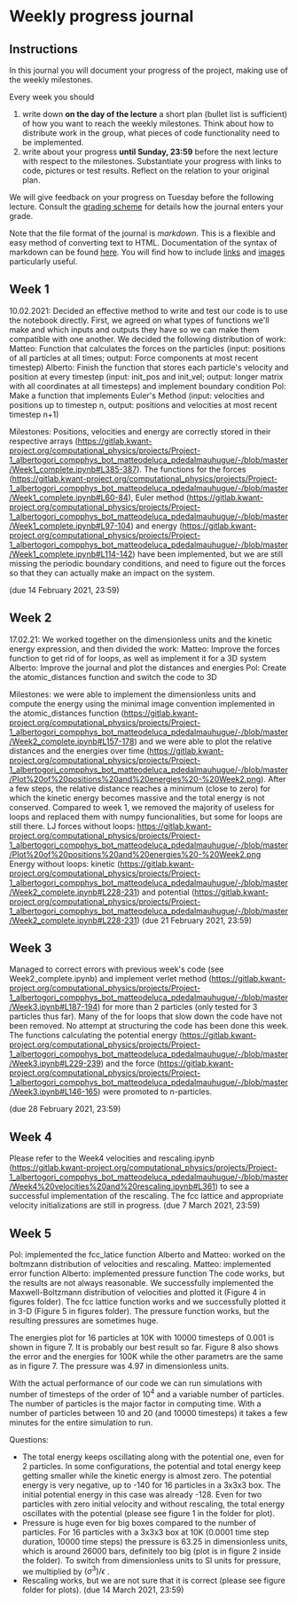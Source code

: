 # Weekly progress journal

## Instructions

In this journal you will document your progress of the project, making use of the weekly milestones.

Every week you should 

1. write down **on the day of the lecture** a short plan (bullet list is sufficient) of how you want to 
   reach the weekly milestones. Think about how to distribute work in the group, 
   what pieces of code functionality need to be implemented.
2. write about your progress **until Sunday, 23:59** before the next lecture with respect to the milestones.
   Substantiate your progress with links to code, pictures or test results. Reflect on the
   relation to your original plan.

We will give feedback on your progress on Tuesday before the following lecture. Consult the 
[grading scheme](https://computationalphysics.quantumtinkerer.tudelft.nl/proj1-moldyn-grading/) 
for details how the journal enters your grade.

Note that the file format of the journal is *markdown*. This is a flexible and easy method of 
converting text to HTML. 
Documentation of the syntax of markdown can be found 
[here](https://docs.gitlab.com/ee/user/markdown.html#gfm-extends-standard-markdown). 
You will find how to include [links](https://docs.gitlab.com/ee/user/markdown.html#links) and 
[images](https://docs.gitlab.com/ee/user/markdown.html#images) particularly
useful.

## Week 1
10.02.2021: Decided an effective method to write and test our code is to use the notebook directly. First, we agreed on what types of functions we'll make and which inputs and outputs they have so we can make them compatible with one another. 
We decided the following distribution of work:
Matteo: Function that calculates the forces on the particles (input: positions of all particles at all times; output: Force components at most recent timestep)
Alberto: Finish the function that stores each particle's velocity and position at every timestep (input: init_pos and init_vel; output: longer matrix with all coordinates at all timesteps)
and implement boundary condition
Pol: Make a function that implements Euler's Method (input: velocities and positions up to timestep n, output: positions and velocities at most recent timestep n+1)

Milestones: Positions, velocities and energy are correctly stored in their respective arrays (https://gitlab.kwant-project.org/computational_physics/projects/Project-1_albertogori_compphys_bot_matteodeluca_pdedalmauhugue/-/blob/master/Week1_complete.ipynb#L385-387).
The functions for the forces (https://gitlab.kwant-project.org/computational_physics/projects/Project-1_albertogori_compphys_bot_matteodeluca_pdedalmauhugue/-/blob/master/Week1_complete.ipynb#L60-84), Euler method (https://gitlab.kwant-project.org/computational_physics/projects/Project-1_albertogori_compphys_bot_matteodeluca_pdedalmauhugue/-/blob/master/Week1_complete.ipynb#L97-104) and energy (https://gitlab.kwant-project.org/computational_physics/projects/Project-1_albertogori_compphys_bot_matteodeluca_pdedalmauhugue/-/blob/master/Week1_complete.ipynb#L114-142) have been implemented, but we are still missing the periodic boundary conditions, and need to figure out the forces so that they can actually make an impact on the system.

(due 14 February 2021, 23:59)


## Week 2
17.02.21: We worked together on the dimensionless units and the kinetic energy expression, and then divided the work: 
Matteo: Improve the forces function to get rid of for loops, as well as implement it for a 3D system
Alberto: Improve the journal and plot the distances and energies
Pol: Create the atomic_distances function and switch the code to 3D

Milestones: we were able to implement the dimensionless units and compute the energy using the minimal image convention implemented in the atomic_distances function (https://gitlab.kwant-project.org/computational_physics/projects/Project-1_albertogori_compphys_bot_matteodeluca_pdedalmauhugue/-/blob/master/Week2_complete.ipynb#L157-178) and we were able to plot the relative distances and the energies over time (https://gitlab.kwant-project.org/computational_physics/projects/Project-1_albertogori_compphys_bot_matteodeluca_pdedalmauhugue/-/blob/master/Plot%20of%20positions%20and%20energies%20-%20Week2.png). After a few steps, the relative distance reaches a minimum (close to zero) for which the kinetic energy becomes massive and the total energy is not conserved.
Compared to week 1, we removed the majority of useless for loops and replaced them with numpy funcionalities, but some for loops are still there. 
LJ forces without loops: https://gitlab.kwant-project.org/computational_physics/projects/Project-1_albertogori_compphys_bot_matteodeluca_pdedalmauhugue/-/blob/master/Plot%20of%20positions%20and%20energies%20-%20Week2.png
Energy without loops: kinetic (https://gitlab.kwant-project.org/computational_physics/projects/Project-1_albertogori_compphys_bot_matteodeluca_pdedalmauhugue/-/blob/master/Week2_complete.ipynb#L228-231) and potential (https://gitlab.kwant-project.org/computational_physics/projects/Project-1_albertogori_compphys_bot_matteodeluca_pdedalmauhugue/-/blob/master/Week2_complete.ipynb#L228-231)
(due 21 February 2021, 23:59)


## Week 3
Managed to correct errors with previous week's code (see Week2_complete.ipynb) and implement verlet method (https://gitlab.kwant-project.org/computational_physics/projects/Project-1_albertogori_compphys_bot_matteodeluca_pdedalmauhugue/-/blob/master/Week3.ipynb#L187-194) for more than 2 particles (only tested for 3 particles thus far). Many of the for loops that slow down the code have not been removed. No attempt at structuring the code has been done this week.
The functions calculating the potential energy (https://gitlab.kwant-project.org/computational_physics/projects/Project-1_albertogori_compphys_bot_matteodeluca_pdedalmauhugue/-/blob/master/Week3.ipynb#L229-239) and the force (https://gitlab.kwant-project.org/computational_physics/projects/Project-1_albertogori_compphys_bot_matteodeluca_pdedalmauhugue/-/blob/master/Week3.ipynb#L146-165) were promoted to n-particles.


(due 28 February 2021, 23:59)


## Week 4
Please refer to the Week4 velocities and rescaling.ipynb (https://gitlab.kwant-project.org/computational_physics/projects/Project-1_albertogori_compphys_bot_matteodeluca_pdedalmauhugue/-/blob/master/Week4%20velocities%20and%20rescaling.ipynb#L361) to see a successful implementation of the rescaling. The fcc lattice and appropriate velocity initializations are still in progress.
(due 7 March 2021, 23:59)


## Week 5
Pol: implemented the fcc_latice function
Alberto and Matteo: worked on the boltmzann distribution of velocities and rescaling.
Matteo: implemented error function
Alberto: implemented pressure function
The code works, but the results are not always reasonable. 
We successfully implemented the Maxwell-Boltzmann distribution of velocities and plotted it (Figure 4 in figures folder).
The fcc lattice function works and we successfully plotted it in 3-D (Figure 5 in figures folder).
The pressure function works, but the resulting pressures are sometimes huge.

The energies plot for 16 particles at 10K with 10000 timesteps of 0.001 is shown in figure 7. It is probably our best result so far.
Figure 8 also shows the error and the energies for 100K while the other parametrs are the same as in figure 7. The pressure was 4.97 in dimensionless units.

With the actual performance of our code we can run simulations with number of timesteps of the order of $10^4$ and a variable number of particles. The number of particles is the major factor in computing time. With a number of particles between 10 and 20 (and 10000 timesteps) it takes a few minutes for the entire simulation to run.


Questions:
- The total energy keeps oscillating along with the potential one, even for 2 particles. In some configurations, the potential and total energy keep getting smaller while the kinetic energy is almost zero. The potential energy is very negative, up to -140 for 16 particles in a 3x3x3 box. The initial potential energy in this case was already -128.  Even for two particles with zero initial velocity and without rescaling, the total energy oscillates with the potential (please see figure 1 in the folder for plot).
- Pressure is huge even for big boxes compared to the number of particles. For 16 particles with a 3x3x3 box at 10K (0.0001 time step duration, 10000 time steps) the pressure is 63.25 in dimensionless units, which is around 26000 bars, definitely too big (plot is in figure 2 inside the folder). To switch from dimensionless units to SI units for pressure, we multiplied by $(\sigma^3)/\epsilon$ .
- Rescaling works, but we are not sure that it is correct (please see figure folder for plots).
(due 14 March 2021, 23:59)

